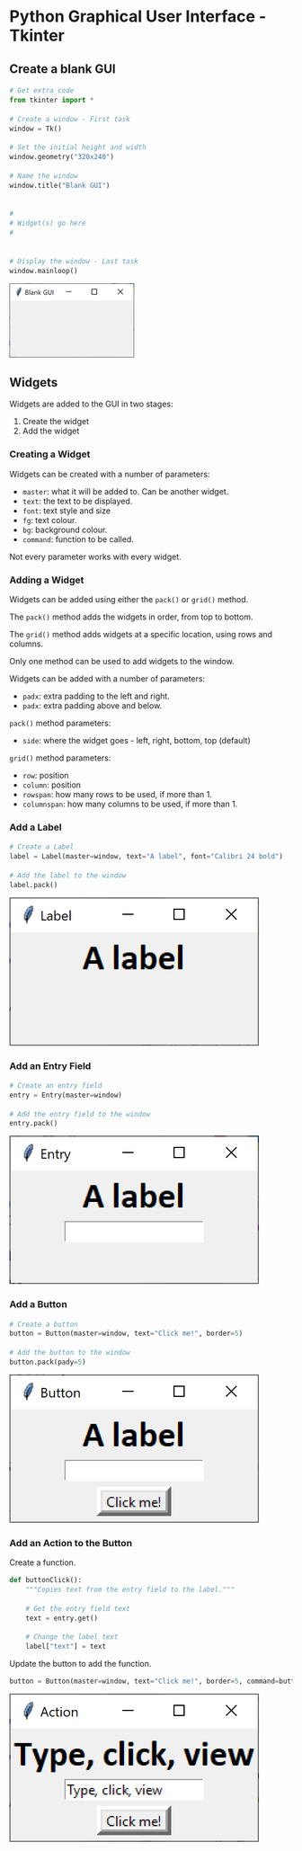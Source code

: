 # Python Graphical User Interface - Tkinter


## Create a blank GUI

``` python
# Get extra code
from tkinter import *

# Create a window - First task
window = Tk()

# Set the initial height and width
window.geometry("320x240")

# Name the window
window.title("Blank GUI")


#
# Widget(s) go here
#


# Display the window - Last task
window.mainloop()
```

![Blank GUI](assets/window.png "Blank GUI")


## Widgets

Widgets are added to the GUI in two stages:

1. Create the widget
2. Add the widget

### Creating a Widget

Widgets can be created with a number of parameters:

* `master`: what it will be added to.  Can be another widget.
* `text`: the text to be displayed.
* `font`: text style and size
* `fg`: text colour.
* `bg`: background colour.
* `command`: function to be called.

Not every parameter works with every widget.


### Adding a Widget

Widgets can be added using either the `pack()` or `grid()` method.

The `pack()` method adds the widgets in order, from top to bottom.

The `grid()` method adds widgets at a specific location, using rows and columns.

Only one method can be used to add widgets to the window.

Widgets can be added with a number of parameters:

* `padx`: extra padding to the left and right.
* `padx`: extra padding above and below.

`pack()` method parameters:

* `side`: where the widget goes - left, right, bottom, top (default)

`grid()` method parameters:

* `row`: position
* `column`: position
* `rowspan`: how many rows to be used, if more than 1.
* `columnspan`: how many columns to be used, if more than 1.

### Add a Label

``` python
# Create a Label
label = Label(master=window, text="A label", font="Calibri 24 bold")

# Add the label to the window
label.pack()
```

![Label](assets/label.png "GUI with a label")


### Add an Entry Field

``` python
# Create an entry field
entry = Entry(master=window)

# Add the entry field to the window 
entry.pack()
```

![Label](assets/entry.png "GUI with entry field")

### Add a Button

``` python
# Create a button
button = Button(master=window, text="Click me!", border=5)

# Add the button to the window 
button.pack(pady=5)
```

![Label](assets/button.png "GUI with a button")

### Add an Action to the Button

Create a function.

``` python
def buttonClick():
    """Copies text from the entry field to the label."""
    
    # Get the entry field text
    text = entry.get()
    
    # Change the label text
    label["text"] = text
```

Update the button to add the function.

``` python
button = Button(master=window, text="Click me!", border=5, command=buttonClick)
```

![Label](assets/action.png "GUI with an action")
